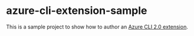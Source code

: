 # azure-cli-extension-sample
This is a sample project to show how to author an [Azure CLI 2.0 extension](https://github.com/Azure/azure-cli/blob/master/doc/extensions/authoring.md).

